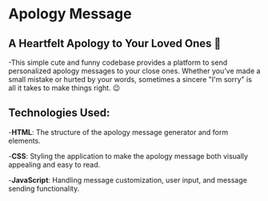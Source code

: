 # Apology Message
## A Heartfelt Apology to Your Loved Ones 🥹

-This simple cute and funny codebase provides a platform to send personalized apology messages to your close ones. Whether you’ve made a small mistake or hurted by your words, sometimes a sincere "I'm sorry" is all it takes to make things right. 😉

## Technologies Used:
-**HTML**: The structure of the apology message generator and form elements.

-**CSS**: Styling the application to make the apology message both visually appealing and easy to read.

-**JavaScript**: Handling message customization, user input, and message sending functionality.

